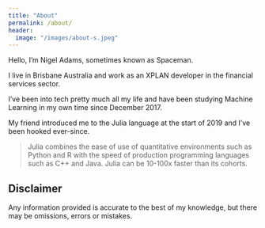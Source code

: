 ```yaml
---
title: "About"
permalink: /about/
header:
  image: "/images/about-s.jpeg"
---
```

Hello, I’m Nigel Adams, sometimes known as Spaceman.

I live in Brisbane Australia and work as an XPLAN developer in the financial services sector.

I’ve been into tech pretty much all my life and have been studying Machine Learning in my own time since December 2017.

My friend introduced me to the Julia language at the start of 2019 and I’ve been hooked ever-since.

>Julia combines the ease of use of quantitative environments such as Python and R with the speed of production programming languages such as C++ and Java. Julia can be 10-100x faster than its cohorts.

## Disclaimer

Any information provided is accurate to the best of my knowledge, but there may be omissions, errors or mistakes.
